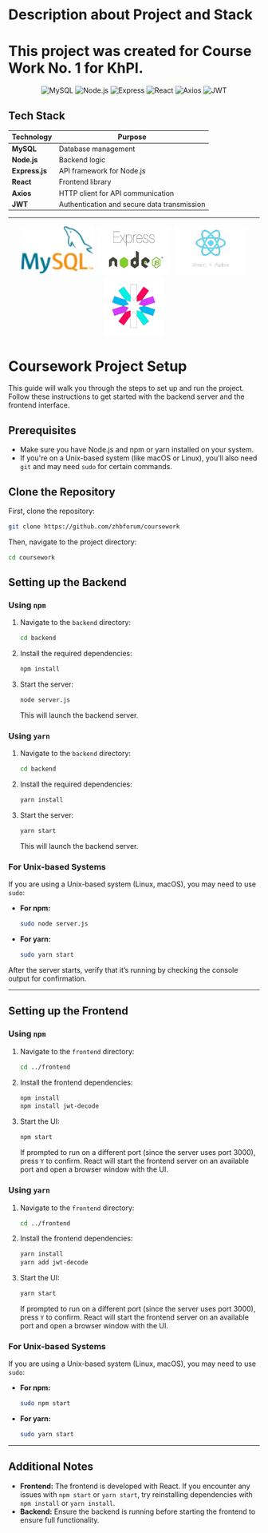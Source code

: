 
# Description about Project and Stack 

# This project was created for Course Work No. 1 for KhPI. 

<p align="center">
  <img src="https://img.shields.io/badge/MySQL-2.18.1-blue" alt="MySQL" />
  <img src="https://img.shields.io/badge/Node.js-v20.16.0-green" alt="Node.js" />
  <img src="https://img.shields.io/badge/Express-4.21.1-yellow" alt="Express" />
  <img src="https://img.shields.io/badge/React-18.3.1-purple" alt="React" />
  <img src="https://img.shields.io/badge/Axios-1.7.7-pink" alt="Axios" />
  <img src="https://img.shields.io/badge/JWT-9.0.2-lightblue" alt="JWT" />
</p>

## Tech Stack

| Technology       | Purpose                                          |
|-------------------|--------------------------------------------------|
| **MySQL**        | Database management                              |
| **Node.js**      | Backend logic                                    |
| **Express.js**   | API framework for Node.js                        |
| **React**        | Frontend library                                 |
| **Axios**        | HTTP client for API communication                |
| **JWT**          | Authentication and secure data transmission      |

---

<p align="center">
  <img src="rep_photos/90px-MySQL_logo.svg.png" alt="MySQL Logo" width="150" height="100"/>
  <img src="rep_photos/image_no_background.png" alt="Node.js Logo" width="150" height="100"/>
  <img src="rep_photos/image_react_no_background_v2.png" alt="React Logo" width="150" height="100"/>
  <img src="rep_photos/image_no_background (2).png" alt="JWT Logo" height="120"/>
</p>

# Coursework Project Setup

This guide will walk you through the steps to set up and run the project. Follow these instructions to get started with the backend server and the frontend interface.

## Prerequisites

- Make sure you have Node.js and npm or yarn installed on your system.
- If you're on a Unix-based system (like macOS or Linux), you’ll also need `git` and may need `sudo` for certain commands.

## Clone the Repository

First, clone the repository:

```bash
git clone https://github.com/zhbforum/coursework
```

Then, navigate to the project directory:

```bash
cd coursework
```

## Setting up the Backend

### Using `npm`

1. Navigate to the `backend` directory:

   ```bash
   cd backend
   ```

2. Install the required dependencies:

   ```bash
   npm install
   ```

3. Start the server:

   ```bash
   node server.js
   ```

   This will launch the backend server.

### Using `yarn`

1. Navigate to the `backend` directory:

   ```bash
   cd backend
   ```

2. Install the required dependencies:

   ```bash
   yarn install
   ```

3. Start the server:

   ```bash
   yarn start
   ```

   This will launch the backend server.

### For Unix-based Systems

If you are using a Unix-based system (Linux, macOS), you may need to use `sudo`:

- **For npm:**

  ```bash
  sudo node server.js
  ```

- **For yarn:**

  ```bash
  sudo yarn start
  ```

After the server starts, verify that it’s running by checking the console output for confirmation.

---

## Setting up the Frontend

### Using `npm`

1. Navigate to the `frontend` directory:

   ```bash
   cd ../frontend
   ```

2. Install the frontend dependencies:

   ```bash
   npm install
   npm install jwt-decode
   ```

3. Start the UI:

   ```bash
   npm start
   ```

   If prompted to run on a different port (since the server uses port 3000), press `Y` to confirm. React will start the frontend server on an available port and open a browser window with the UI.

### Using `yarn`

1. Navigate to the `frontend` directory:

   ```bash
   cd ../frontend
   ```

2. Install the frontend dependencies:

   ```bash
   yarn install
   yarn add jwt-decode
   ```

3. Start the UI:

   ```bash
   yarn start
   ```

   If prompted to run on a different port (since the server uses port 3000), press `Y` to confirm. React will start the frontend server on an available port and open a browser window with the UI.

### For Unix-based Systems

If you are using a Unix-based system (Linux, macOS), you may need to use `sudo`:

- **For npm:**

  ```bash
  sudo npm start
  ```

- **For yarn:**

  ```bash
  sudo yarn start
  ```

---

## Additional Notes

- **Frontend:** The frontend is developed with React. If you encounter any issues with `npm start` or `yarn start`, try reinstalling dependencies with `npm install` or `yarn install`.
- **Backend:** Ensure the backend is running before starting the frontend to ensure full functionality.

